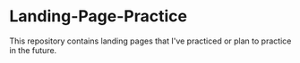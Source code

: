 # Landing-Page-Practice
This repository contains landing pages that I've practiced or plan to practice in the future.
